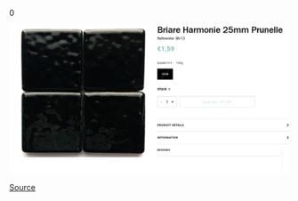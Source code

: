 0

![](briare-mosaicshop.png)

[Source](https://mosaicshop.be/en/products/briare-harmonie-25mm-prunelle-2772?variant=39543751245953)